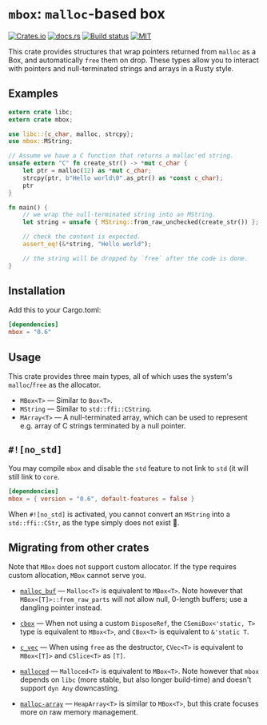 `mbox`: `malloc`-based box
==========================

[![Crates.io](https://img.shields.io/crates/v/mbox.svg)](https://crates.io/crates/mbox)
[![docs.rs](https://docs.rs/mbox/badge.svg)](https://docs.rs/mbox)
[![Build status](https://github.com/kennytm/mbox/workflows/Rust/badge.svg)](https://github.com/kennytm/mbox/actions?query=workflow%3ARust)
[![MIT](https://img.shields.io/badge/license-MIT-blue.svg)](./LICENSE.txt)

This crate provides structures that wrap pointers returned from `malloc` as a Box, and
automatically `free` them on drop. These types allow you to interact with pointers and
null-terminated strings and arrays in a Rusty style.

## Examples

```rust
extern crate libc;
extern crate mbox;

use libc::{c_char, malloc, strcpy};
use mbox::MString;

// Assume we have a C function that returns a malloc'ed string.
unsafe extern "C" fn create_str() -> *mut c_char {
    let ptr = malloc(12) as *mut c_char;
    strcpy(ptr, b"Hello world\0".as_ptr() as *const c_char);
    ptr
}

fn main() {
    // we wrap the null-terminated string into an MString.
    let string = unsafe { MString::from_raw_unchecked(create_str()) };

    // check the content is expected.
    assert_eq!(&*string, "Hello world");

    // the string will be dropped by `free` after the code is done.
}
```

## Installation

Add this to your Cargo.toml:

```toml
[dependencies]
mbox = "0.6"
```

## Usage

This crate provides three main types, all of which uses the system's `malloc`/`free` as the
allocator.

* `MBox<T>` — Similar to `Box<T>`.
* `MString` — Similar to `std::ffi::CString`.
* `MArray<T>` — A null-terminated array, which can be used to represent e.g. array of C strings
  terminated by a null pointer.

## `#![no_std]`

You may compile `mbox` and disable the `std` feature to not link to `std` (it will still link to
`core`.

```toml
[dependencies]
mbox = { version = "0.6", default-features = false }
```

When `#![no_std]` is activated, you cannot convert an `MString` into a `std::ffi::CStr`, as the
type simply does not exist 🙂.

## Migrating from other crates

Note that `MBox` does not support custom allocator. If the type requires custom allocation,
`MBox` cannot serve you.

* [`malloc_buf`](https://crates.io/crates/malloc_buf) — `Malloc<T>` is equivalent to `MBox<T>`.
  Note however that `MBox<[T]>::from_raw_parts` will not allow null, 0-length buffers; use a
  dangling pointer instead.

* [`cbox`](https://crates.io/crates/cbox) — When not using a custom `DisposeRef`, the
  `CSemiBox<'static, T>` type is equivalent to `MBox<T>`, and `CBox<T>` is equivalent to
  `&'static T`.

* [`c_vec`](https://crates.io/crates/c_vec) — When using `free` as the destructor, `CVec<T>` is
  equivalent to `MBox<[T]>` and `CSlice<T>` as `[T]`.

* [`malloced`](https://crates.io/crates/malloced) — `Malloced<T>` is equivalent to `MBox<T>`.
  Note however that `mbox` depends on `libc` (more stable, but also longer build-time) and
  doesn't support `dyn Any` downcasting.

* [`malloc-array`](https://crates.io/crates/malloc-array) — `HeapArray<T>` is similar to
  `MBox<T>`, but this crate focuses more on raw memory management.
